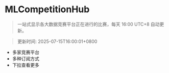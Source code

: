 # MLCompetitionHub

> 一站式显示各大数据竞赛平台正在进行的比赛，每天 16:00 UTC+8 自动更新。
  
> 更新时间: 2025-07-15T16:00:01+0800 

* 多家竞赛平台
* 多种订阅方式
* 下拉查看更多